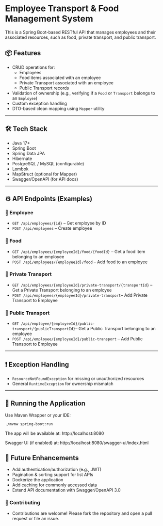 # Employee Transport & Food Management System

This is a Spring Boot-based RESTful API that manages employees and their associated resources, such as food, private transport, and public transport.

## 📦 Features

- CRUD operations for:
  - Employees
  - Food items associated with an employee
  - Private Transport associated with an employee
  - Public Transport records
- Validation of ownership (e.g., verifying if a `Food` or `Transport` belongs to an `Employee`)
- Custom exception handling
- DTO-based clean mapping using `Mapper` utility

---

## 🛠️ Tech Stack

- Java 17+
- Spring Boot
- Spring Data JPA
- Hibernate
- PostgreSQL / MySQL (configurable)
- Lombok
- MapStruct (optional for Mapper)
- Swagger/OpenAPI (for API docs)


---

## ⚙️ API Endpoints (Examples)

### 🔹 Employee
- `GET /api/employees/{id}` – Get employee by ID
- `POST /api/employees` – Create employee

### 🔹 Food
- `GET /api/employees/{employeeId}/food/{foodId}` – Get a food item belonging to an employee
- `POST /api/employees/{employeeId}/food` – Add food to an employee

### 🔹 Private Transport
- `GET /api/employees/{employeeId}/private-transport/{transportId}` – Get a Private Transport belonging to an employee
- `POST /api/employees/{employeeId}/private-transport`– Add Private Transport to Employee

### 🔹 Public Transport
- `GET /api/employee/{employeeId}/public-transport/{publicTransportId}`– Get a Public Transport belonging to an employee
- `POST /api/employee/{employeeId}/public-transport` – Add Public Transport to Employee

---

## ❗ Exception Handling

- `ResourceNotFoundException` for missing or unauthorized resources
- General `RuntimeException` for ownership mismatch

---

## 🚀 Running the Application
Use Maven Wrapper or your IDE:

```bash
./mvnw spring-boot:run
```
The app will be available at: http://localhost:8080

Swagger UI (if enabled) at: http://localhost:8080/swagger-ui/index.html

## 🚧 Future Enhancements
 - Add authentication/authorization (e.g., JWT)
 - Pagination & sorting support for list APIs
 - Dockerize the application
 - Add caching for commonly accessed data
 - Extend API documentation with Swagger/OpenAPI 3.0

 ### 🤝 Contributing
- Contributions are welcome! Please fork the repository and open a pull request or file an issue.
